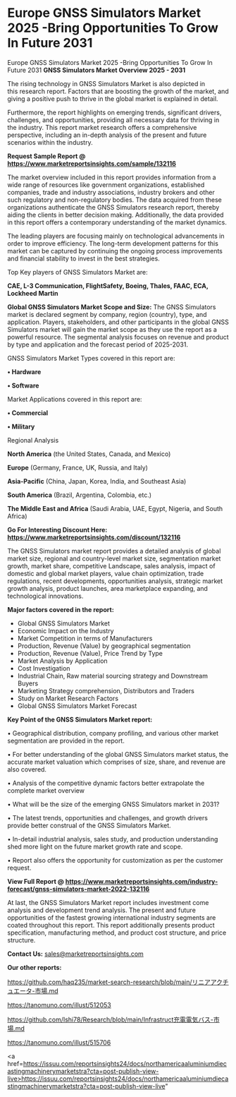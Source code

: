 # Europe GNSS Simulators Market 2025 -Bring Opportunities To Grow In Future 2031
Europe GNSS Simulators Market 2025 -Bring Opportunities To Grow In Future 2031
<Strong> GNSS Simulators Market Overview 2025 - 2031</strong>

The rising technology in GNSS Simulators Market is also depicted in this research report. Factors that are boosting the growth of the market, and giving a positive push to thrive in the global market is explained in detail.

Furthermore, the report highlights on emerging trends, significant drivers, challenges, and opportunities, providing all necessary data for thriving in the industry. This report market research offers a comprehensive perspective, including an in-depth analysis of the present and future scenarios within the industry.

<strong>Request Sample Report @ <a href=https://www.marketreportsinsights.com/sample/132116>https://www.marketreportsinsights.com/sample/132116</a></strong>

The market overview included in this report provides information from a wide range of resources like government organizations, established companies, trade and industry associations, industry brokers and other such regulatory and non-regulatory bodies. The data acquired from these organizations authenticate the GNSS Simulators research report, thereby aiding the clients in better decision making. Additionally, the data provided in this report offers a contemporary understanding of the market dynamics.

The leading players are focusing mainly on technological advancements in order to improve efficiency. The long-term development patterns for this market can be captured by continuing the ongoing process improvements and financial stability to invest in the best strategies.

Top Key players of GNSS Simulators Market are:

<strong>CAE, L-3 Communication, FlightSafety, Boeing, Thales, FAAC, ECA, Lockheed Martin</strong>

<strong><b>Global GNSS Simulators Market Scope and Size:</b></strong>
The GNSS Simulators market is declared segment by company, region (country), type, and application. Players, stakeholders, and other participants in the global GNSS Simulators market will gain the market scope as they use the report as a powerful resource. The segmental analysis focuses on revenue and product by type and application and the forecast period of 2025-2031.

GNSS Simulators Market Types covered in this report are:

<strong>• Hardware

• Software</strong>

Market Applications covered in this report are:

<strong>• Commercial

• Military</strong> 

Regional Analysis

<strong>North America</strong> (the United States, Canada, and Mexico)

<strong>Europe</strong> (Germany, France, UK, Russia, and Italy)

<strong>Asia-Pacific</strong> (China, Japan, Korea, India, and Southeast Asia)

<strong>South America</strong> (Brazil, Argentina, Colombia, etc.)

<strong>The Middle East and Africa</strong> (Saudi Arabia, UAE, Egypt, Nigeria, and South Africa)

<strong>Go For Interesting Discount Here: <a href=https://www.marketreportsinsights.com/discount/132116>https://www.marketreportsinsights.com/discount/132116</a></strong>

The GNSS Simulators market report provides a detailed analysis of global market size, regional and country-level market size, segmentation market growth, market share, competitive Landscape, sales analysis, impact of domestic and global market players, value chain optimization, trade regulations, recent developments, opportunities analysis, strategic market growth analysis, product launches, area marketplace expanding, and technological innovations.

<strong><b>Major factors covered in the report:</b></strong>
<ul>
  <li>Global GNSS Simulators Market </li>
  <li>Economic Impact on the Industry</li>
  <li>Market Competition in terms of Manufacturers</li>
  <li>Production, Revenue (Value) by geographical segmentation</li>
  <li>Production, Revenue (Value), Price Trend by Type</li>
  <li>Market Analysis by Application</li>
  <li>Cost Investigation</li>
  <li>Industrial Chain, Raw material sourcing strategy and Downstream Buyers</li>
  <li>Marketing Strategy comprehension, Distributors and Traders</li>
  <li>Study on Market Research Factors</li>
  <li>Global GNSS Simulators Market Forecast</li>
</ul>

<strong><b>Key Point of the GNSS Simulators Market report:</b></strong>

• Geographical distribution, company profiling, and various other market segmentation are provided in the report.

• For better understanding of the global GNSS Simulators market status, the accurate market valuation which comprises of size, share, and revenue are also covered.

• Analysis of the competitive dynamic factors better extrapolate the complete market overview

• What will be the size of the emerging GNSS Simulators market in 2031?

• The latest trends, opportunities and challenges, and growth drivers provide better construal of the GNSS Simulators Market.

• In-detail industrial analysis, sales study, and production understanding shed more light on the future market growth rate and scope.

• Report also offers the opportunity for customization as per the customer request.

<strong><b>View Full Report @ <a href=https://www.marketreportsinsights.com/industry-forecast/gnss-simulators-market-2022-132116>https://www.marketreportsinsights.com/industry-forecast/gnss-simulators-market-2022-132116</a></b></strong>


At last, the GNSS Simulators Market report includes investment come analysis and development trend analysis. The present and future opportunities of the fastest growing international industry segments are coated throughout this report. This report additionally presents product specification, manufacturing method, and product cost structure, and price structure.

<strong>Contact Us:</strong>
sales@marketreportsinsights.com

<strong>Our other reports:</strong>

<a href=https://github.com/haq235/market-search-research/blob/main/リニアアクチュエータ-市場.md>https://github.com/haq235/market-search-research/blob/main/リニアアクチュエータ-市場.md</a>

<a href=https://tanomuno.com/illust/512053>https://tanomuno.com/illust/512053</a>

<a href=https://github.com/Ishi78/Research/blob/main/Infrastruct充電電気バス-市場.md>https://github.com/Ishi78/Research/blob/main/Infrastruct充電電気バス-市場.md</a>

<a href=https://tanomuno.com/illust/515706>https://tanomuno.com/illust/515706</a>

<a href=https://issuu.com/reportsinsights24/docs/northamericaaluminiumdiecastingmachinerymarketstra?cta=post-publish-view-live>https://issuu.com/reportsinsights24/docs/northamericaaluminiumdiecastingmachinerymarketstra?cta=post-publish-view-live</a>"
